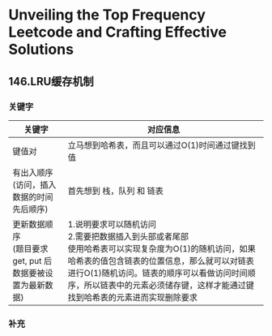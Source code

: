 # Unveiling the Top Frequency Leetcode and Crafting Effective Solutions


<!--more-->

## 146.LRU缓存机制

### 关键字

| 关键字                                                       | 对应信息                                                     |
| ------------------------------------------------------------ | ------------------------------------------------------------ |
| 键值对                                                       | 立马想到哈希表，而且可以通过O(1)时间通过键找到值             |
| 有出入顺序<br />(访问，插入数据的时间先后顺序)               | 首先想到 栈，队列 和 链表                                    |
| 更新数据顺序<br />(题目要求 get, put 后数据要被设置为最新数据) | 1.说明要求可以随机访问<br />2.需要把数据插入到头部或者尾部<br />使用哈希表可以实现复杂度为O(1)的随机访问，如果哈希表的值包含链表的位置信息，那么就可以对链表进行O(1)随机访问。链表的顺序可以看做访问时间顺序，所以链表中的元素必须储存键，这样才能通过键找到哈希表的元素进而实现删除要求 |

### 补充

